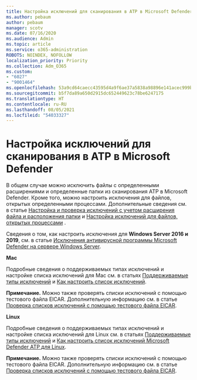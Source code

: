 ```yaml
---
title: Настройка исключений для сканирования в ATP в Microsoft Defender
ms.author: pebaum
author: pebaum
manager: scotv
ms.date: 07/16/2020
ms.audience: Admin
ms.topic: article
ms.service: o365-administration
ROBOTS: NOINDEX, NOFOLLOW
localization_priority: Priority
ms.collection: Adm_O365
ms.custom:
- "6027"
- "9001464"
ms.openlocfilehash: 53a9cd64caecc43595d4a9f6ae37a5838a98896e141acec999bf9980e8a365f2
ms.sourcegitcommit: b5f7da89a650d2915dc652449623c78be6247175
ms.translationtype: HT
ms.contentlocale: ru-RU
ms.lasthandoff: 08/05/2021
ms.locfileid: "54033327"
---
```

# <a name="configuring-exclusions-for-microsoft-defender-atp-scan"></a>Настройка исключений для сканирования в ATP в Microsoft Defender

В общем случае можно исключить файлы с определенными расширениями и определенные папки из сканирования ATP в Microsoft Defender. Кроме того, можно настроить исключения для файлов, открытых определенными процессами. Дополнительные сведения см. в статье [Настройка и проверка исключений с учетом расширения файла и расположения папки](/windows/security/threat-protection/microsoft-defender-antivirus/configure-extension-file-exclusions-microsoft-defender-antivirus) и [Настройка исключений для файлов, открытых процессами](/windows/security/threat-protection/microsoft-defender-antivirus/configure-process-opened-file-exclusions-microsoft-defender-antivirus) .

Сведения о том, как настроить исключения для **Windows Server 2016 и 2019**, см. в статье [Исключения антивирусной программы Microsoft Defender на сервере Windows Server](/windows/security/threat-protection/microsoft-defender-antivirus/configure-server-exclusions-microsoft-defender-antivirus).

**Mac**

Подробные сведения о поддерживаемых типах исключений и настройке списка исключений для Mac см. в статьях [Поддерживаемые типы исключений](/windows/security/threat-protection/microsoft-defender-atp/mac-exclusions#supported-exclusion-types) и [Как настроить список исключений](/windows/security/threat-protection/microsoft-defender-atp/mac-exclusions#how-to-configure-the-list-of-exclusions).

**Примечание.** Можно также проверять списки исключений с помощью тестового файла EICAR. Дополнительную информацию см. в статье [Проверка списков исключений с помощью тестового файла EICAR](/windows/security/threat-protection/microsoft-defender-atp/mac-exclusions#validate-exclusions-lists-with-the-eicar-test-file). 

**Linux**

Подробные сведения о поддерживаемых типах исключений и настройке списка исключений для Linux см. в статьях [Поддерживаемые типы исключений](/windows/security/threat-protection/microsoft-defender-atp/linux-exclusions#supported-exclusion-types) и [Как настроить список исключений Microsoft Defender ATP для Linux](/windows/security/threat-protection/microsoft-defender-atp/linux-exclusions).

**Примечание.** Можно также проверять списки исключений с помощью тестового файла EICAR. Дополнительную информацию см. в статье [Проверка списков исключений с помощью тестового файла EICAR](/windows/security/threat-protection/microsoft-defender-atp/linux-exclusions#validate-exclusions-lists-with-the-eicar-test-file). 